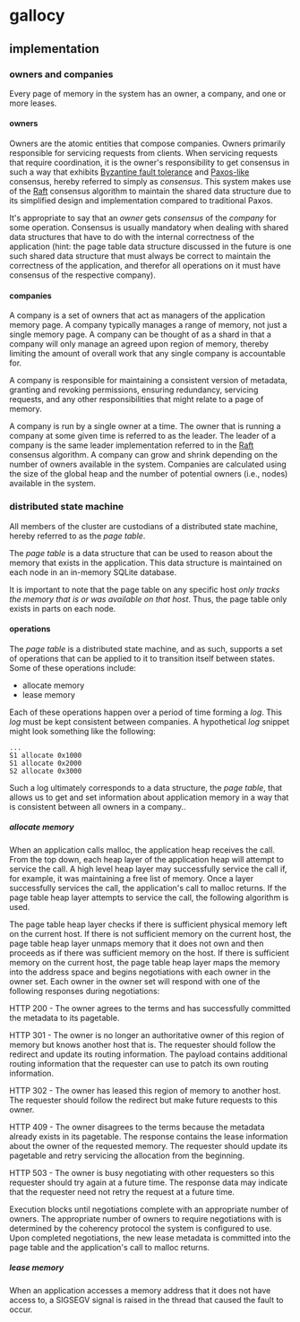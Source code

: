# gallocy

## implementation

### owners and companies

Every page of memory in the system has an owner, a company, and one or more
leases.

#### owners

Owners are the atomic entities that compose companies. Owners primarily
responsible for servicing requests from clients. When servicing requests that
require coordination, it is the owner's responsibility to get consensus in such
a way that exhibits [Byzantine fault
tolerance](https://en.wikipedia.org/wiki/Byzantine_fault_tolerance) and
[Paxos-like](https://en.wikipedia.org/wiki/Paxos_(computer_science)) consensus,
hereby referred to simply as *consensus*. This system makes use of the
[Raft](https://raft.github.io/) consensus algorithm to maintain the shared data
structure due to its simplified design and implementation compared to
traditional Paxos.

It's appropriate to say that an *owner* gets *consensus* of the *company* for
some operation. Consensus is usually mandatory when dealing with shared data
structures that have to do with the internal correctness of the application
(hint: the page table data structure discussed in the future is one such shared
data structure that must always be correct to maintain the correctness of the
application, and therefor all operations on it must have consensus of the
respective company).

#### companies

A company is a set of owners that act as managers of the application memory
page. A company typically manages a range of memory, not just a single memory
page. A company can be thought of as a shard in that a company will only manage
an agreed upon region of memory, thereby limiting the amount of overall work
that any single company is accountable for.

A company is responsible for maintaining a consistent version of metadata,
granting and revoking permissions, ensuring redundancy, servicing requests, and
any other responsibilities that might relate to a page of memory.

A company is run by a single owner at a time. The owner that is running a
company at some given time is referred to as the leader. The leader of a
company is the same leader implementation referred to in the
[Raft](https://raft.github.io/) consensus algorithm. A company can grow and
shrink depending on the number of owners available in the system.  Companies
are calculated using the size of the global heap and the number of potential
owners (i.e., nodes)  available in the system.

### distributed state machine

All members of the cluster are custodians of a distributed state machine,
hereby referred to as the *page table*.

The *page table* is a data structure that can be used to reason about the
memory that exists in the application. This data structure is maintained on
each node in an in-memory SQLite database.

It is important to note that the page table on any specific host *only tracks
the memory that is or was available on that host*. Thus, the page table only
exists in parts on each node.

#### operations

The *page table* is a distributed state machine, and as such, supports a set of
operations that can be applied to it to transition itself between states. Some
of these operations include:

- allocate memory
- lease memory

Each of these operations happen over a period of time forming a *log*. This
*log* must be kept consistent between companies. A hypothetical *log* snippet
might look something like the following:

```
...
S1 allocate 0x1000
S1 allocate 0x2000
S2 allocate 0x3000
```

Such a log ultimately corresponds to a data structure, the *page table*, that
allows us to get and set information about application memory in a way that is
consistent between all owners in a company..

##### allocate memory

When an application calls malloc, the application heap receives the call. From
the top down, each heap layer of the application heap will attempt to service
the call. A high level heap layer may successfully service the call if, for
example, it was maintaining a free list of memory. Once a layer successfully
services the call, the application's call to malloc returns. If the page table
heap layer attempts to service the call, the following algorithm is used.

The page table heap layer checks if there is sufficient physical memory left on
the current host. If there is not sufficient memory on the current host, the
page table heap layer unmaps memory that it does not own and then proceeds as
if there was sufficient memory on the host. If there is sufficient memory on
the current host, the page table heap layer maps the memory into the address
space and begins negotiations with each owner in the owner set. Each owner in
the owner set will respond with one of the following responses during
negotiations:

  HTTP 200 - The owner agrees to the terms and has successfully committed the
  metadata to its pagetable.

  HTTP 301 - The owner is no longer an authoritative owner of this region of
  memory but knows another host that is. The requester should follow the
  redirect and update its routing information. The payload contains additional
  routing information that the requester can use to patch its own routing
  information.

  HTTP 302 - The owner has leased this region of memory to another host. The
  requester should follow the redirect but make future requests to this owner.

  HTTP 409 - The owner disagrees to the terms because the metadata already
  exists in its pagetable. The response contains the lease information about
  the owner of the requested memory. The requester should update its pagetable
  and retry servicing the allocation from the beginning.

  HTTP 503 - The owner is busy negotiating with other requesters so this
  requester should try again at a future time. The response data may indicate
  that the requester need not retry the request at a future time.

Execution blocks until negotiations complete with an appropriate number of
owners. The appropriate number of owners to require negotiations with is
determined by the coherency protocol the system is configured to use. Upon
completed negotiations, the new lease metadata is committed into the page table
and the application's call to malloc returns.


##### lease memory

When an application accesses a memory address that it does not have access to,
a SIGSEGV signal is raised in the thread that caused the fault to occur.
